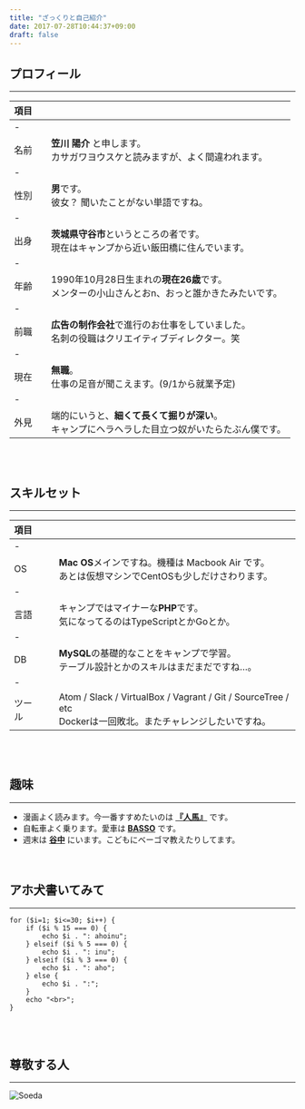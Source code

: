 ```yaml
---
title: "ざっくりと自己紹介"
date: 2017-07-28T10:44:37+09:00
draft: false
---
```


## プロフィール
---

| 項目 |  |
| :--- | :--- |
| - |  |
| 名前&nbsp;&nbsp;&nbsp;&nbsp; | **笠川 陽介** と申します。<br>カサガワヨウスケと読みますが、よく間違われます。 |
| - |  |
| 性別 | **男**です。<br>彼女？ 聞いたことがない単語ですね。 |
| - |  |
| 出身 | **茨城県守谷市**というところの者です。<br>現在はキャンプから近い飯田橋に住んでいます。 |
| - |  |
| 年齢 | 1990年10月28日生まれの**現在26歳**です。<br>メンターの小山さんとおn、おっと誰かきたみたいです。 |
| - |  |
| 前職 | **広告の制作会社**で進行のお仕事をしていました。<br>名刺の役職はクリエイティブディレクター。笑 |
| - |  |
| 現在 | **無職**。<br>仕事の足音が聞こえます。(9/1から就業予定) |
| - |  |
| 外見 | 端的にいうと、**細くて長くて掘りが深い**。<br>キャンプにヘラヘラした目立つ奴がいたらたぶん僕です。 |

<br><br>

## スキルセット
---

| 項目 |  |
| :--- | :--- |
| - |  |
| OS | **Mac OS**メインですね。機種は Macbook Air です。<br>あとは仮想マシンでCentOSも少しだけさわります。 |
| - |  |
| 言語 | キャンプではマイナーな**PHP**です。<br>気になってるのはTypeScriptとかGoとか。 |
| - |  |
| DB | **MySQL**の基礎的なことをキャンプで学習。<br>テーブル設計とかのスキルはまだまだですね…。 |
| - |  |
| ツール&nbsp;&nbsp;&nbsp;&nbsp; | Atom / Slack / VirtualBox / Vagrant / Git / SourceTree / etc<br>Dockerは一回敗北。またチャレンジしたいですね。 |

<br><br>

## 趣味
---
* 漫画よく読みます。今一番すすめたいのは **[『人馬』](https://www.amazon.co.jp/dp/4781615112)** です。
* 自転車よく乗ります。愛車は **[BASSO](http://ysroad.co.jp/shinjuku-custom/wp-content/uploads/2016/04/dsc5808.jpg)** です。
* 週末は **[谷中](http://www.yanakaginza.com/)** にいます。こどもにベーゴマ教えたりしてます。
<br><br><br>

## アホ犬書いてみて
---

```php:ahoinu.php
for ($i=1; $i<=30; $i++) {
    if ($i % 15 === 0) {
        echo $i . ": ahoinu";
    } elseif ($i % 5 === 0) {
        echo $i . ": inu";
    } elseif ($i % 3 === 0) {
        echo $i . ": aho";
    } else {
        echo $i . ":";
    }
    echo "<br>";
}
```

<br><br>

## 尊敬する人
---
![Soeda](https://www.geekjob.jp/wp-content/uploads/2016/02/IMG_5056.jpg "Soeda")
